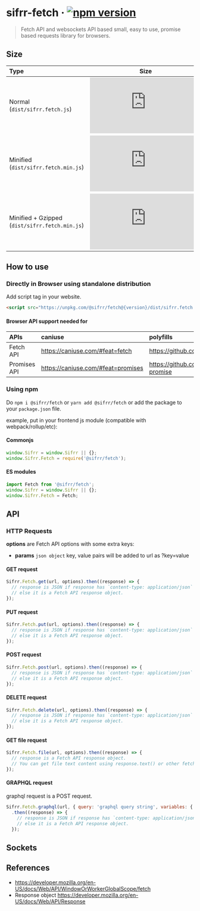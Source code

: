 # sifrr-fetch · [![npm version](https://img.shields.io/npm/v/@sifrr/fetch.svg)](https://www.npmjs.com/package/@sifrr/fetch)

> Fetch API and websockets API based small, easy to use, promise based requests library for browsers.

## Size

| Type                                           |                                                                                                                          Size                                                                                                                          |
| :--------------------------------------------- | :----------------------------------------------------------------------------------------------------------------------------------------------------------------------------------------------------------------------------------------------------: |
| Normal (`dist/sifrr.fetch.js`)                 |                    [![Normal](https://img.badgesize.io/sifrr/sifrr/master/packages/browser/sifrr-fetch/dist/sifrr.fetch.js?maxAge=600)](https://github.com/sifrr/sifrr/blob/master/packages/browser/sifrr-fetch/dist/sifrr.fetch.js)                   |
| Minified (`dist/sifrr.fetch.min.js`)           |               [![Minified](https://img.badgesize.io/sifrr/sifrr/master/packages/browser/sifrr-fetch/dist/sifrr.fetch.min.js?maxAge=600)](https://github.com/sifrr/sifrr/blob/master/packages/browser/sifrr-fetch/dist/sifrr.fetch.min.js)              |
| Minified + Gzipped (`dist/sifrr.fetch.min.js`) | [![Minified + Gzipped](https://img.badgesize.io/sifrr/sifrr/master/packages/browser/sifrr-fetch/dist/sifrr.fetch.min.js?compression=gzip&maxAge=600)](https://github.com/sifrr/sifrr/blob/master/packages/browser/sifrr-fetch/dist/sifrr.fetch.min.js) |

## How to use

### Directly in Browser using standalone distribution

Add script tag in your website.

```html
<script src="https://unpkg.com/@sifrr/fetch@{version}/dist/sifrr.fetch.min.js"></script>
```

#### Browser API support needed for

| APIs         | caniuse                              | polyfills                                     |
| :----------- | :----------------------------------- | :-------------------------------------------- |
| Fetch API    | <https://caniuse.com/#feat=fetch>    | <https://github.com/github/fetch>             |
| Promises API | <https://caniuse.com/#feat=promises> | <https://github.com/stefanpenner/es6-promise> |

### Using npm

Do `npm i @sifrr/fetch` or `yarn add @sifrr/fetch` or add the package to your `package.json` file.

example, put in your frontend js module (compatible with webpack/rollup/etc):

#### Commonjs

```js
window.Sifrr = window.Sifrr || {};
window.Sifrr.Fetch = require('@sifrr/fetch');
```

#### ES modules

```js
import Fetch from '@sifrr/fetch';
window.Sifrr = window.Sifrr || {};
window.Sifrr.Fetch = Fetch;
```

## API

### HTTP Requests

**options** are Fetch API options with some extra keys:

-   **params** `json object` key, value pairs will be added to url as ?key=value

#### GET request

```js
Sifrr.Fetch.get(url, options).then((response) => {
  // response is JSON if response has `content-type: application/json` header
  // else it is a Fetch API response object.
});
```

#### PUT request

```js
Sifrr.Fetch.put(url, options).then((response) => {
  // response is JSON if response has `content-type: application/json` header
  // else it is a Fetch API response object.
});
```

#### POST request

```js
Sifrr.Fetch.post(url, options).then((response) => {
  // response is JSON if response has `content-type: application/json` header
  // else it is a Fetch API response object.
});
```

#### DELETE request

```js
Sifrr.Fetch.delete(url, options).then((response) => {
  // response is JSON if response has `content-type: application/json` header
  // else it is a Fetch API response object.
});
```

#### GET file request

```js
Sifrr.Fetch.file(url, options).then((response) => {
  // response is a Fetch API response object.
  // You can get file text content using response.text() or other fetch response methods
});
```

#### GRAPHQL request

graphql request is a POST request.

```js
Sifrr.Fetch.graphql(url, { query: 'graphql query string', variables: { a: 'b' }, ...otherOptions})
  .then((response) => {
    // response is JSON if response has `content-type: application/json` header
    // else it is a Fetch API response object.
  });
```

## Sockets

## References

-   <https://developer.mozilla.org/en-US/docs/Web/API/WindowOrWorkerGlobalScope/fetch>
-   Response object <https://developer.mozilla.org/en-US/docs/Web/API/Response>
